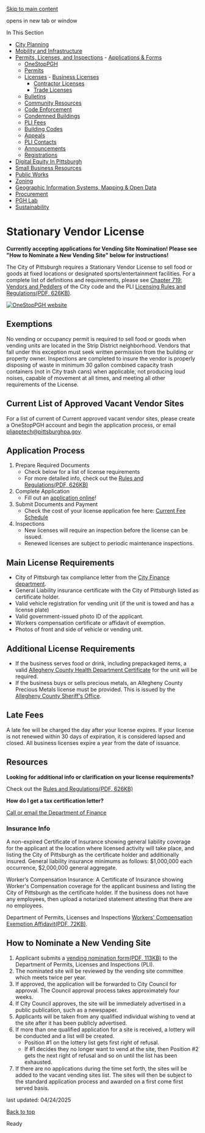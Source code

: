 [Skip to main content](https://www.pittsburghpa.gov/Business-Development/Permits-Licenses-and-Inspections/Licenses/Business-Licenses/Stationary-Vendor-License#main-content)

opens in new tab or window

In This Section

- [City Planning](https://www.pittsburghpa.gov/Business-Development/City-Planning)
- [Mobility and Infrastructure](https://www.pittsburghpa.gov/Business-Development/Mobility-and-Infrastructure)
- [Permits, Licenses, and Inspections](https://www.pittsburghpa.gov/Business-Development/Permits-Licenses-and-Inspections)  - [Applications & Forms](https://www.pittsburghpa.gov/Business-Development/Permits-Licenses-and-Inspections/Applications-Forms)
  - [OneStopPGH](https://www.pittsburghpa.gov/Business-Development/Permits-Licenses-and-Inspections/OneStopPGH)
  - [Permits](https://www.pittsburghpa.gov/Business-Development/Permits-Licenses-and-Inspections/Permits)
  - [Licenses](https://www.pittsburghpa.gov/Business-Development/Permits-Licenses-and-Inspections/Licenses)    - [Business Licenses](https://www.pittsburghpa.gov/Business-Development/Permits-Licenses-and-Inspections/Licenses/Business-Licenses)
    - [Contractor Licenses](https://www.pittsburghpa.gov/Business-Development/Permits-Licenses-and-Inspections/Licenses/Contractor-Licenses)
    - [Trade Licenses](https://www.pittsburghpa.gov/Business-Development/Permits-Licenses-and-Inspections/Licenses/Trade-Licenses)
  - [Bulletins](https://www.pittsburghpa.gov/Business-Development/Permits-Licenses-and-Inspections/PLI-Bulletins)
  - [Community Resources](https://www.pittsburghpa.gov/Business-Development/Permits-Licenses-and-Inspections/Community-Resources)
  - [Code Enforcement](https://www.pittsburghpa.gov/Business-Development/Permits-Licenses-and-Inspections/Code-Enforcement)
  - [Condemned Buildings](https://www.pittsburghpa.gov/Business-Development/Permits-Licenses-and-Inspections/Condemned-Buildings)
  - [PLI Fees](https://www.pittsburghpa.gov/Business-Development/Permits-Licenses-and-Inspections/Fees)
  - [Building Codes](https://www.pittsburghpa.gov/Business-Development/Permits-Licenses-and-Inspections/Building-Codes)
  - [Appeals](https://www.pittsburghpa.gov/Business-Development/Permits-Licenses-and-Inspections/Appeals)
  - [PLI Contacts](https://www.pittsburghpa.gov/Business-Development/Permits-Licenses-and-Inspections/Contacts)
  - [Announcements](https://www.pittsburghpa.gov/Business-Development/Permits-Licenses-and-Inspections/Announcements)
  - [Registrations](https://www.pittsburghpa.gov/Business-Development/Permits-Licenses-and-Inspections/Registrations)
- [Digital Equity In Pittsburgh](https://www.pittsburghpa.gov/Business-Development/Digital-Equity-In-Pittsburgh)
- [Small Business Resources](https://www.pittsburghpa.gov/Business-Development/Small-Business-Resources)
- [Public Works](https://www.pittsburghpa.gov/Business-Development/Public-Works)
- [Zoning](https://www.pittsburghpa.gov/Business-Development/Zoning)
- [Geographic Information Systems, Mapping & Open Data](https://www.pittsburghpa.gov/Business-Development/Geographic-Information-Systems-Mapping-Open-Data)
- [Procurement](https://www.pittsburghpa.gov/Business-Development/Procurement)
- [PGH Lab](https://www.pittsburghpa.gov/Business-Development/PGH-Lab)
- [Sustainability](https://www.pittsburghpa.gov/Business-Development/Sustainability)

# Stationary Vendor License

**Currently accepting applications for Vending Site Nomination! Please see "How to Nominate a New Vending Site" below for instructions!**

The City of Pittsburgh requires a Stationary Vendor License to sell food or goods at fixed locations or designated sports/entertainment facilities. For a complete list of definitions and requirements, please see [Chapter 719: Vendors and Peddlers](https://ecode360.com/45464798#45464798) of the City code and the PLI [Licensing Rules and Regulations(PDF, 626KB)](https://www.pittsburghpa.gov/files/assets/city/v/1/pli/documents/licensing_rules_regulations.pdf).

[![OneStopPGH website](https://www.pittsburghpa.gov/files/assets/city/v/1/pli/images/4411_onestoppgh-banner.png)](https://onestoppgh.pittsburghpa.gov/pghprod/pub/lms/Login.aspx)

## Exemptions

No vending or occupancy permit is required to sell food or goods when vending units are located in the Strip District neighborhood. Vendors that fall under this exception must seek written permission from the building or property owner. Inspections are completed to insure the vendor is properly disposing of waste in minimum 30 gallon combined capacity trash containers (not in City trash cans) when applicable, not producing loud noises, capable of movement at all times, and meeting all other requirements of the License.

## Current List of Approved Vacant Vendor Sites

For a list of current of Current approved vacant vendor sites, please create a OneStopPGH account and begin the application process, or email [pliapptech@pittsburghpa.gov](mailto:pliapptech@pittsburghpa.gov).

## Application Process

1. Prepare Required Documents
   - Check below for a list of license requirements
   - For more detailed info, check out the [Rules and Regulations(PDF, 626KB)](https://www.pittsburghpa.gov/files/assets/city/v/1/pli/documents/licensing_rules_regulations.pdf)
2. Complete Application
   - Fill out an [application online](https://onestoppgh.pittsburghpa.gov/pghprod/pub/lms/Login.aspx)!
3. Submit Documents and Payment
   - Check the cost of your license application fee here: [Current Fee Schedule](https://www.pittsburghpa.gov/Business-Development/Permits-Licenses-and-Inspections/Fees)
4. Inspections
   - New licenses will require an inspection before the license can be issued.
   - Renewed licenses are subject to periodic maintenance inspections.

## Main License Requirements

- City of Pittsburgh tax compliance letter from the [City Finance department](https://www.pittsburghpa.gov/City-Government/Finance-Budget/New-Business-Registration).
- General Liability insurance certificate with the City of Pittsburgh listed as certificate holder.
- Valid vehicle registration for vending unit (if the unit is towed and has a license plate)
- Valid government-issued photo ID of the applicant.
- Workers compensation certificate or affidavit of exemption.
- Photos of front and side of vehicle or vending unit.

## Additional License Requirements

- If the business serves food or drink, including prepackaged items, a valid [Allegheny County Health Department Certificate](https://www.alleghenycounty.us/Health-Department/Programs/Food-Safety/Food-Safety-Program.aspx) for the unit will be required.
- If the business buys or sells precious metals, an Allegheny County Precious Metals license must be provided. This is issued by the [Allegheny County Sheriff's Office](https://sheriffalleghenycounty.com/forms/).

## Late Fees

A late fee will be charged the day after your license expires. If your license is not renewed within 30 days of expiration, it is considered lapsed and closed. All business licenses expire a year from the date of issuance.

## Resources

**Looking for additional info or clarification on your license requirements?**

Check out the [Rules and Regulations(PDF, 626KB)](https://www.pittsburghpa.gov/files/assets/city/v/1/pli/documents/licensing_rules_regulations.pdf)

**How do I get a tax certification letter?**

[Call or email the Department of Finance](https://www.pittsburghpa.gov/City-Government/Finance-Budget/Real-Estate/Contact-Finance)

### Insurance Info

A non-expired Certificate of Insurance showing general liability coverage for the applicant at the location where licensed activity will take place, and listing the City of Pittsburgh as the certificate holder and additionally insured. General liability insurance minimums as follows: $1,000,000 each occurrence, $2,000,000 general aggregate.

Worker’s Compensation Insurance: A Certificate of Insurance showing Worker's Compensation coverage for the applicant business and listing the City of Pittsburgh as the certificate holder. If the business does not have any employees, then upload a notarized statement attesting that there are no employees.

Department of Permits, Licenses and Inspections [Workers' Compensation Exemption Affidavit(PDF, 72KB)](https://www.pittsburghpa.gov/files/assets/city/v/1/pli/documents/4714_workers_comp_exemption_affidavit.pdf).

## How to Nominate a New Vending Site

1. Applicant submits a [vending nomination form(PDF, 113KB)](https://www.pittsburghpa.gov/files/assets/city/v/1/pli/documents/6858_2564_stationary_vendor_site_nomination_form.pdf) to the Department of Permits, Licenses and Inspections (PLI).
2. The nominated site will be reviewed by the vending site committee which meets twice per year.
3. If approved, the application will be forwarded to City Council for approval. The Council approval process takes approximately four weeks.
4. If City Council approves, the site will be immediately advertised in a public publication, such as a newspaper.
5. Applicants will be taken from any qualified individual wishing to vend at the site after it has been publicly advertised.
6. If more than one qualified application for a site is received, a lottery will be conducted and a list will be created.
   - Position #1 on the lottery list gets first right of refusal.
   - If #1 decides they no longer want to vend at the site, then Position #2 gets the next right of refusal and so on until the list has been exhausted.
7. If there are no applications during the time set forth, the sites will be added to the vacant vending sites list. The sites will then be subject to the standard application process and awarded on a first come first served basis.

last updated: 04/24/2025

[Back to top](https://www.pittsburghpa.gov/Business-Development/Permits-Licenses-and-Inspections/Licenses/Business-Licenses/Stationary-Vendor-License#body-top)

Ready
